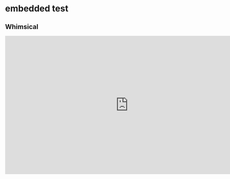 # embedded test

## Whimsical

<iframe style="border:none" width="800" height="450" src="https://whimsical.com/embed/7UapiyTcRf8vJ5oCtC6dKj"></iframe>
